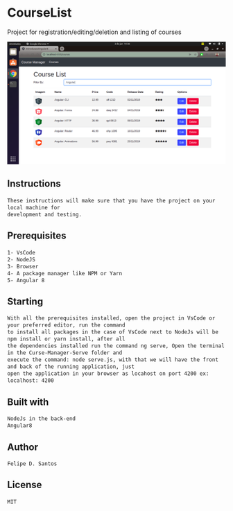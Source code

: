 # CourseList
Project for registration/editing/deletion and listing of courses

<img src='https://github.com/lycan-nt/CourseList/blob/main/img/Captura%20de%20tela%20de%202022-01-02%2014-36-22.png'>

## Instructions
    These instructions will make sure that you have the project on your local machine for
    development and testing.
    
## Prerequisites    
    1- VsCode 
    2- NodeJS
    3- Browser
    4- A package manager like NPM or Yarn
    5- Angular 8
    
## Starting
    With all the prerequisites installed, open the project in VsCode or your preferred editor, run the command 
    to install all packages in the case of VsCode next to NodeJs will be npm install or yarn install, after all 
    the dependencies installed run the command ng serve, Open the terminal in the Curse-Manager-Serve folder and 
    execute the command: node serve.js, with that we will have the front and back of the running application, just 
    open the application in your browser as locahost on port 4200 ex: localhost: 4200
    
## Built with
    NodeJs in the back-end
    Angular8
    
## Author
    Felipe D. Santos
    
## License
    MIT
